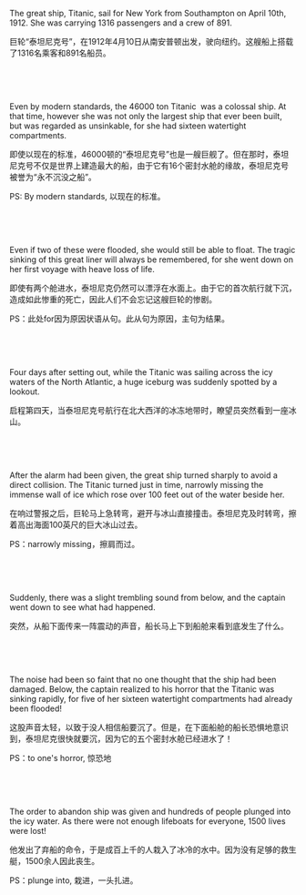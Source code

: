 The great ship, Titanic, sail for New York from Southampton on April 10th, 1912. She was carrying 1316 passengers and a crew of 891.

巨轮“泰坦尼克号”，在1912年4月10日从南安普顿出发，驶向纽约。这艘船上搭载了1316名乘客和891名船员。

    

    



Even by modern standards, the 46000 ton Titanic  was a colossal ship. At that time, however she was not only the largest ship that ever been built, but was regarded as unsinkable, for she had sixteen watertight compartments.

即使以现在的标准，46000顿的“泰坦尼克号”也是一艘巨舰了。但在那时，泰坦尼克号不仅是世界上建造最大的船，由于它有16个密封水舱的缘故，泰坦尼克号被誉为“永不沉没之船”。

PS: By modern standards, 以现在的标准。

    

    



Even if two of these were flooded, she would still be able to float. The tragic sinking of this great liner will always be remembered, for she went down on her first voyage with heave loss of life.

即使有两个舱进水，泰坦尼克仍然可以漂浮在水面上。由于它的首次航行就下沉，造成如此惨重的死亡，因此人们不会忘记这艘巨轮的惨剧。

PS：此处for因为原因状语从句。此从句为原因，主句为结果。

    

    



Four days after setting out, while the Titanic was sailing across the icy waters of the North Atlantic, a huge iceburg was suddenly spotted by a lookout.

启程第四天，当泰坦尼克号航行在北大西洋的冰冻地带时，瞭望员突然看到一座冰山。

    

    



After the alarm had been given, the great ship turned sharply to avoid a direct collision. The Titanic turned just in time, narrowly missing the immense wall of ice which rose over 100 feet out of the water beside her.

在响过警报之后，巨轮马上急转弯，避开与冰山直接撞击。泰坦尼克及时转弯，擦着高出海面100英尺的巨大冰山过去。

PS：narrowly missing，擦肩而过。

    

    



Suddenly, there was a slight trembling sound from below, and the captain went down to see what had happened.

突然，从船下面传来一阵震动的声音，船长马上下到船舱来看到底发生了什么。

    

    



The noise had been so faint that no one thought that the ship had been damaged. Below, the captain realized to his horror that the Titanic was sinking rapidly, for five of her sixteen watertight compartments had already been flooded!

这股声音太轻，以致于没人相信船要沉了。但是，在下面船舱的船长恐惧地意识到，泰坦尼克很快就要沉，因为它的五个密封水舱已经进水了！

PS：to one's horror, 惊恐地

    

    





The order to abandon ship was given and hundreds of people plunged into the icy water. As there were not enough lifeboats for everyone, 1500 lives were lost!

他发出了弃船的命令，于是成百上千的人栽入了冰冷的水中。因为没有足够的救生艇，1500余人因此丧生。

PS：plunge into, 栽进，一头扎进。
